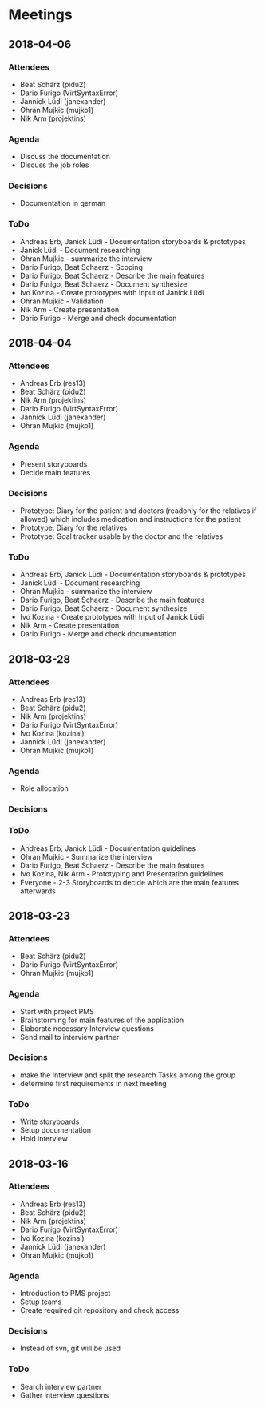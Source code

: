 # Meetings
## 2018-04-06
### Attendees
* Beat Schärz (pidu2)
* Dario Furigo (VirtSyntaxError)
* Jannick Lüdi (janexander)
* Ohran Mujkic (mujko1)
* Nik Arm (projektins)


### Agenda
* Discuss the documentation
* Discuss the job roles

### Decisions
* Documentation in german

### ToDo
* Andreas Erb, Janick Lüdi - Documentation storyboards & prototypes
* Janick Lüdi - Document researching
* Ohran Mujkic - summarize the interview
* Dario Furigo, Beat Schaerz - Scoping
* Dario Furigo, Beat Schaerz - Describe the main features
* Dario Furigo, Beat Schaerz - Document synthesize
* Ivo Kozina - Create prototypes with Input of Janick Lüdi
* Ohran Mujkic - Validation
* Nik Arm - Create presentation
* Dario Furigo - Merge and check documentation

## 2018-04-04
### Attendees
* Andreas Erb (res13)
* Beat Schärz (pidu2)
* Nik Arm (projektins)
* Dario Furigo (VirtSyntaxError)
* Jannick Lüdi (janexander)
* Ohran Mujkic (mujko1)

### Agenda
* Present storyboards
* Decide main features

### Decisions
* Prototype: Diary for the patient and doctors (readonly for the relatives if allowed) which includes medication and instructions for the patient
* Prototype: Diary for the relatives
* Prototype: Goal tracker usable by the doctor and the relatives

### ToDo
* Andreas Erb, Janick Lüdi - Documentation storyboards & prototypes
* Janick Lüdi - Document researching
* Ohran Mujkic - summarize the interview
* Dario Furigo, Beat Schaerz - Describe the main features
* Dario Furigo, Beat Schaerz - Document synthesize
* Ivo Kozina - Create prototypes with Input of Janick Lüdi
* Nik Arm - Create presentation
* Dario Furigo - Merge and check documentation

## 2018-03-28
### Attendees
* Andreas Erb (res13)
* Beat Schärz (pidu2)
* Nik Arm (projektins)
* Dario Furigo (VirtSyntaxError)
* Ivo Kozina (kozinai)
* Jannick Lüdi (janexander)
* Ohran Mujkic (mujko1)

### Agenda
* Role allocation

### Decisions


### ToDo
* Andreas Erb, Janick Lüdi - Documentation guidelines
* Ohran Mujkic - Summarize the interview 
* Dario Furigo, Beat Schaerz - Describe the main features
* Ivo Kozina, Nik Arm - Prototyping and Presentation guidelines
* Everyone - 2-3 Storyboards to decide which are the main features afterwards

## 2018-03-23
### Attendees
* Beat Schärz (pidu2)
* Dario Furigo (VirtSyntaxError)
* Ohran Mujkic (mujko1)

### Agenda
* Start with project PMS
* Brainstorming for main features of the application
* Elaborate necessary Interview questions
* Send mail to interview partner

### Decisions
* make the Interview and split the research Tasks among the group 
* determine first requirements in next meeting

### ToDo
* Write storyboards
* Setup documentation
* Hold interview

## 2018-03-16
### Attendees
* Andreas Erb (res13)
* Beat Schärz (pidu2)
* Nik Arm (projektins)
* Dario Furigo (VirtSyntaxError)
* Ivo Kozina (kozinai)
* Jannick Lüdi (janexander)
* Ohran Mujkic (mujko1)

### Agenda
* Introduction to PMS project
* Setup teams
* Create required git repository and check access

### Decisions
* Instead of svn, git will be used

### ToDo
* Search interview partner
* Gather interview questions
